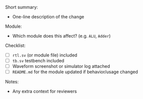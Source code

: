 Short summary:
- One-line description of the change

Module:
- Which module does this affect? (e.g. `ALU`, `Adder`)

Checklist:
- [ ] `rtl.sv` (or module file) included
- [ ] `tb.sv` testbench included
- [ ] Waveform screenshot or simulator log attached
- [ ] `README.md` for the module updated if behavior/usage changed

Notes:
- Any extra context for reviewers